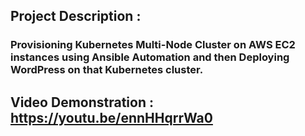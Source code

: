 ## Project Description :
### Provisioning Kubernetes Multi-Node Cluster on AWS EC2 instances using Ansible Automation and then Deploying WordPress on that Kubernetes cluster.

## Video Demonstration : https://youtu.be/ennHHqrrWa0

